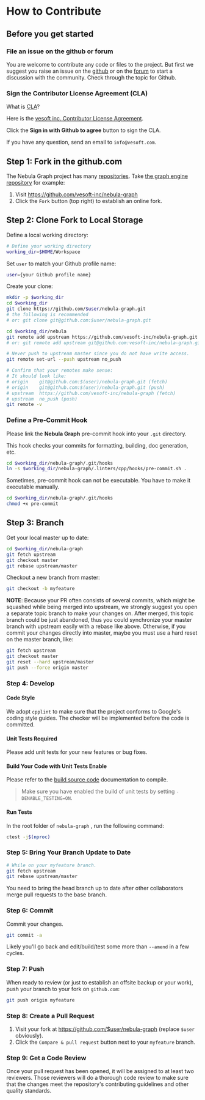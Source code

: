 # How to Contribute

## Before you get started

### File an issue on the github or forum

You are welcome to contribute any code or files to the project. But first we suggest you raise an issue on the [github](https://github.com/vesoft-inc/nebula-graph) or on the [forum](https://discuss.nebula-graph.io/)
 to start a discussion with the community. Check through the topic for Github.

### Sign the Contributor License Agreement (CLA)

What is [CLA](https://www.apache.org/licenses/contributor-agreements.html)?

Here is the [vesoft inc. Contributor License Agreement](https://cla-assistant.io/vesoft-inc/).

Click the **Sign in with Github to agree** button to sign the CLA.

If you have any question, send an email to `info@vesoft.com`.

## Step 1: Fork in the github.com

The Nebula Graph project has many [repositories](https://github.com/vesoft-inc). Take [the graph engine repository](https://github.com/vesoft-inc/nebula-graph) for example:

1. Visit https://github.com/vesoft-inc/nebula-graph
1. Click the `Fork` button (top right) to establish an online fork.

## Step 2: Clone Fork to Local Storage

Define a local working directory:

```bash
# Define your working directory
working_dir=$HOME/Workspace
```

Set `user` to match your Github profile name:

```bash
user={your Github profile name}
```

Create your clone:

```bash
mkdir -p $working_dir
cd $working_dir
git clone https://github.com/$user/nebula-graph.git
# the following is recommended
# or: git clone git@github.com:$user/nebula-graph.git

cd $working_dir/nebula
git remote add upstream https://github.com/vesoft-inc/nebula-graph.git
# or: git remote add upstream git@github.com:vesoft-inc/nebula-graph.git

# Never push to upstream master since you do not have write access.
git remote set-url --push upstream no_push

# Confirm that your remotes make sense:
# It should look like:
# origin    git@github.com:$(user)/nebula-graph.git (fetch)
# origin    git@github.com:$(user)/nebula-graph.git (push)
# upstream  https://github.com/vesoft-inc/nebula-graph (fetch)
# upstream  no_push (push)
git remote -v
```

### Define a Pre-Commit Hook

Please link the **Nebula Graph** pre-commit hook into your `.git` directory.

This hook checks your commits for formatting, building, doc generation, etc.

```bash
cd $working_dir/nebula-graph/.git/hooks
ln -s $working_dir/nebula-graph/.linters/cpp/hooks/pre-commit.sh .
```

Sometimes, pre-commit hook can not be executable. You have to make it executable manually.

```bash
cd $working_dir/nebula-graph/.git/hooks
chmod +x pre-commit
```

## Step 3: Branch

Get your local master up to date:

```bash
cd $working_dir/nebula-graph
git fetch upstream
git checkout master
git rebase upstream/master
```

Checkout a new branch from master:

```bash
git checkout -b myfeature
```

**NOTE**: Because your PR often consists of several commits, which might be squashed while being merged into upstream,
we strongly suggest you open a separate topic branch to make your changes on. After merged,
this topic branch could be just abandoned, thus you could synchronize your master branch with
upstream easily with a rebase like above. Otherwise, if you commit your changes directly into master,
maybe you must use a hard reset on the master branch, like:

```bash
git fetch upstream
git checkout master
git reset --hard upstream/master
git push --force origin master
```

### Step 4: Develop

#### Code Style

We adopt `cpplint` to make sure that the project conforms to Google's coding style guides. The checker will be implemented before the code is committed.

#### Unit Tests Required

Please add unit tests for your new features or bug fixes.

#### Build Your Code with Unit Tests Enable

Please refer to the [build source code](../4.deployment-and-installation/2.compile-and-install-nebula-graph/1.install-nebula-graph-by-compiling-the-source-code.md) documentation to compile.

> Make sure you have enabled the build of unit tests by setting `-DENABLE_TESTING=ON`.

#### Run Tests

In the root folder of `nebula-graph` , run the following command:

```bash
ctest -j$(nproc)
```

### Step 5: Bring Your Branch Update to Date

```bash
# While on your myfeature branch.
git fetch upstream
git rebase upstream/master
```

You need to bring the head branch up to date after other collaborators merge pull requests to the base branch.

### Step 6: Commit

Commit your changes.

```bash
git commit -a
```

Likely you'll go back and edit/build/test some more than `--amend` in a few cycles.

### Step 7: Push

When ready to review (or just to establish an offsite backup or your work),
push your branch to your fork on `github.com`:

```bash
git push origin myfeature
```

### Step 8: Create a Pull Request

1. Visit your fork at https://github.com/$user/nebula-graph (replace `$user` obviously).
2. Click the `Compare & pull request` button next to your `myfeature` branch.

### Step 9: Get a Code Review

Once your pull request has been opened, it will be assigned to at least two
reviewers. Those reviewers will do a thorough code review to make sure that the changes meet the repository's contributing guidelines and other quality standards.
